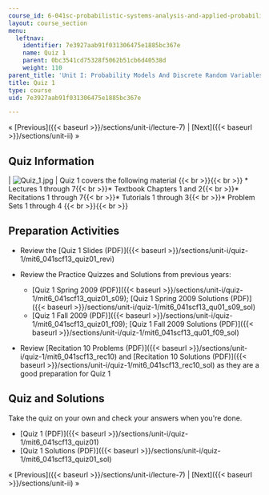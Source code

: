 ```yaml
---
course_id: 6-041sc-probabilistic-systems-analysis-and-applied-probability-fall-2013
layout: course_section
menu:
  leftnav:
    identifier: 7e3927aab91f031306475e1885bc367e
    name: Quiz 1
    parent: 0bc3541cd75328f5062b51cb6d40538d
    weight: 110
parent_title: 'Unit I: Probability Models And Discrete Random Variables '
title: Quiz 1
type: course
uid: 7e3927aab91f031306475e1885bc367e

---
```


« [Previous]({{< baseurl >}}/sections/unit-i/lecture-7) | [Next]({{< baseurl >}}/sections/unit-ii) »

Quiz Information
----------------

| ![Quiz_1.jpg](/coursemedia/6-041sc-probabilistic-systems-analysis-and-applied-probability-fall-2013/569a02d4f9fc3512e6b7f133ea4c3fa9_Quiz_1.jpg) | Quiz 1 covers the following material {{< br >}}{{< br >}} *   Lectures 1 through 7{{< br >}}*   Textbook Chapters 1 and 2{{< br >}}*   Recitations 1 through 7{{< br >}}*   Tutorials 1 through 3{{< br >}}*   Problem Sets 1 through 4 {{< br >}}{{< br >}}  

Preparation Activities
----------------------

*   Review the [Quiz 1 Slides (PDF)]({{< baseurl >}}/sections/unit-i/quiz-1/mit6_041scf13_quiz01_revi)
*   Review the Practice Quizzes and Solutions from previous years:  
    *   [Quiz 1 Spring 2009 (PDF)]({{< baseurl >}}/sections/unit-i/quiz-1/mit6_041scf13_quiz01_s09); [Quiz 1 Spring 2009 Solutions (PDF)]({{< baseurl >}}/sections/unit-i/quiz-1/mit6_041scf13_qu01_s09_sol)
    *   [Quiz 1 Fall 2009 (PDF)]({{< baseurl >}}/sections/unit-i/quiz-1/mit6_041scf13_quiz01_f09); [Quiz 1 Fall 2009 Solutions (PDF)]({{< baseurl >}}/sections/unit-i/quiz-1/mit6_041scf13_qu01_f09_sol)

*   Review [Recitation 10 Problems (PDF)]({{< baseurl >}}/sections/unit-i/quiz-1/mit6_041scf13_rec10) and [Recitation 10 Solutions (PDF)]({{< baseurl >}}/sections/unit-i/quiz-1/mit6_041scf13_rec10_sol) as they are a good preparation for Quiz 1

Quiz and Solutions
------------------

Take the quiz on your own and check your answers when you're done.

*   [Quiz 1 (PDF)]({{< baseurl >}}/sections/unit-i/quiz-1/mit6_041scf13_quiz01)
*   [Quiz 1 Solutions (PDF)]({{< baseurl >}}/sections/unit-i/quiz-1/mit6_041scf13_quiz01_sol)

« [Previous]({{< baseurl >}}/sections/unit-i/lecture-7) | [Next]({{< baseurl >}}/sections/unit-ii) »